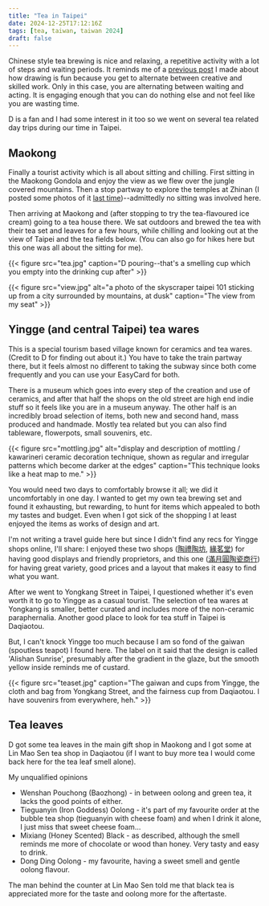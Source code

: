 ```yaml
---
title: "Tea in Taipei"
date: 2024-12-25T17:12:16Z
tags: [tea, taiwan, taiwan 2024]
draft: false
---
```


Chinese style tea brewing is nice and relaxing, a repetitive activity with a lot of steps and waiting periods. It reminds me of a [previous post](/blog/visual-art-creatively-sustainable) I made about how drawing is fun because you get to alternate between creative and skilled work. Only in this case, you are alternating between waiting and acting. It is engaging enough that you can do nothing else and not feel like you are wasting time.

D is a fan and I had some interest in it too so we went on several tea related day trips during our time in Taipei.

## Maokong

Finally a tourist activity which is all about sitting and chilling. First sitting in the Maokong Gondola and enjoy the view as we flew over the jungle covered mountains. Then a stop partway to explore the temples at Zhinan (I posted some photos of it [last time](/blog/tw-2024-activities-1))--admittedly no sitting was involved here.

Then arriving at Maokong and (after stopping to try the tea-flavoured ice cream) going to a tea house there. We sat outdoors and brewed the tea with their tea set and leaves for a few hours, while chilling and looking out at the view of Taipei and the tea fields below. (You can also go for hikes here but this one was all about the sitting for me).

{{< figure src="tea.jpg" caption="D pouring--that's a smelling cup which you empty into the drinking cup after" >}}

{{< figure src="view.jpg" alt="a photo of the skyscraper taipei 101 sticking up from a city surrounded by mountains, at dusk" caption="The view from my seat" >}}


## Yingge (and central Taipei) tea wares

This is a special tourism based village known for ceramics and tea wares. (Credit to D for finding out about it.) You have to take the train partway there, but it feels almost no different to taking the subway since both come frequently and you can use your EasyCard for both.

There is a museum which goes into every step of the creation and use of ceramics, and after that half the shops on the old street are high end indie stuff so it feels like you are in a museum anyway. The other half is an incredibly broad selection of items, both new and second hand, mass produced and handmade. Mostly tea related but you can also find tableware, flowerpots, small souvenirs, etc.

{{< figure src="mottling.jpg" alt="display and description of mottling / kawarineri ceramic decoration technique, shown as regular and irregular patterns which become darker at the edges" caption="This technique looks like a heat map to me." >}}

You would need two days to comfortably browse it all; we did it uncomfortably in one day. I wanted to get my own tea brewing set and found it exhausting, but rewarding, to hunt for items which appealed to both my tastes and budget. Even when I got sick of the shopping I at least enjoyed the items as works of design and art.

I'm not writing a travel guide here but since I didn't find any recs for Yingge shops online, I'll share: I enjoyed these two shops ([陶禮陶坊](https://maps.app.goo.gl/9TSVpBLZTdHDguabA), [緣茗堂](https://maps.app.goo.gl/Y7ye72b91T1qAMDC6)) for having good displays and friendly proprietors, and this one ([滿月圓陶瓷商行](https://maps.app.goo.gl/YQfEGcNvdqFFpAGUA)) for having great variety, good prices and a layout that makes it easy to find what you want.

After we went to Yongkang Street in Taipei, I questioned whether it's even worth it to go to Yingge as a casual tourist. The selection of tea wares at Yongkang is smaller, better curated and includes more of the non-ceramic paraphernalia. Another good place to look for tea stuff in Taipei is Daqiaotou.

But, I can't knock Yingge too much because I am so fond of the gaiwan (spoutless teapot) I found here. The label on it said that the design is called 'Alishan Sunrise', presumably after the gradient in the glaze, but the smooth yellow inside reminds me of custard.

{{< figure src="teaset.jpg" caption="The gaiwan and cups from Yingge, the cloth and bag from Yongkang Street, and the fairness cup from Daqiaotou. I have souvenirs from everywhere, heh." >}}

## Tea leaves

D got some tea leaves in the main gift shop in Maokong and I got some at Lin Mao Sen tea shop in Daqiaotou (if I want to buy more tea I would come back here for the tea leaf smell alone).

My unqualified opinions

- Wenshan Pouchong (Baozhong) - in between oolong and green tea, it lacks the good points of either.
- Tieguanyin (Iron Goddess) Oolong - it's part of my favourite order at the bubble tea shop (tieguanyin with cheese foam) and when I drink it alone, I just miss that sweet cheese foam...
- Mixiang (Honey Scented) Black - as described, although the smell reminds me more of chocolate or wood than honey. Very tasty and easy to drink.
- Dong Ding Oolong - my favourite, having a sweet smell and gentle oolong flavour.

The man behind the counter at Lin Mao Sen told me that black tea is appreciated more for the taste and oolong more for the aftertaste.

